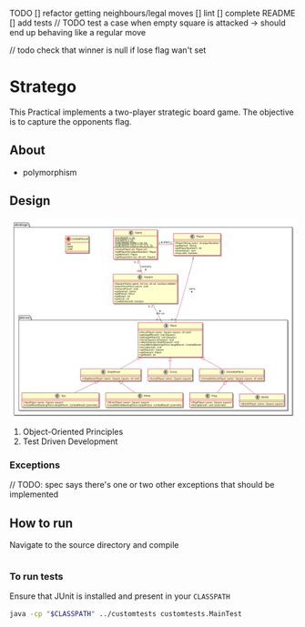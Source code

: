 TODO
[] refactor getting neighbours/legal moves
[] lint
[] complete README
[] add tests
// TODO test a case when empty square is attacked -> should end up behaving like a regular move

// todo check that winner is null if lose flag wan't set 

# Stratego

This Practical implements a two-player strategic board game.
The objective is to capture the opponents flag.

## About
- polymorphism
## Design
![UML Diagram](uml-diagram.png "UML Diagram")

1. Object-Oriented Principles
2. Test Driven Development


### Exceptions
// TODO: spec says there's one or two other exceptions that should be implemented



## How to run
Navigate to the source directory and compile
```bash

```

### To run tests
Ensure that JUnit is installed and present in your `CLASSPATH`

```bash
java -cp "$CLASSPATH" ../customtests customtests.MainTest
```



